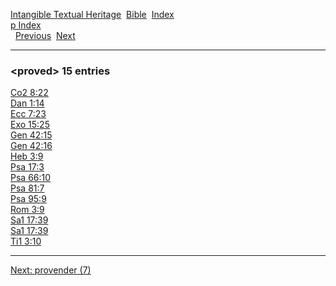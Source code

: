 [Intangible Textual Heritage](../../index)  [Bible](../index) 
[Index](index)   
[p Index](_p_)  
  [Previous](c08932)  [Next](c08934) 

------------------------------------------------------------------------

### &lt;proved&gt; 15 entries

[Co2 8:22](../kjv/co2008.htm#022)  
[Dan 1:14](../kjv/dan001.htm#014)  
[Ecc 7:23](../kjv/ecc007.htm#023)  
[Exo 15:25](../kjv/exo015.htm#025)  
[Gen 42:15](../kjv/gen042.htm#015)  
[Gen 42:16](../kjv/gen042.htm#016)  
[Heb 3:9](../kjv/heb003.htm#009)  
[Psa 17:3](../kjv/psa017.htm#003)  
[Psa 66:10](../kjv/psa066.htm#010)  
[Psa 81:7](../kjv/psa081.htm#007)  
[Psa 95:9](../kjv/psa095.htm#009)  
[Rom 3:9](../kjv/rom003.htm#009)  
[Sa1 17:39](../kjv/sa1017.htm#039)  
[Sa1 17:39](../kjv/sa1017.htm#039)  
[Ti1 3:10](../kjv/ti1003.htm#010)  

------------------------------------------------------------------------

[Next: provender (7)](c08934)

